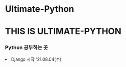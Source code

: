 # Ultimate-Python

<h1> THIS IS ULTIMATE-PYTHON</h1>

<h3> Python 공부하는 곳</h3>

<li> Django 시작 '21.08.04(수)</li>
